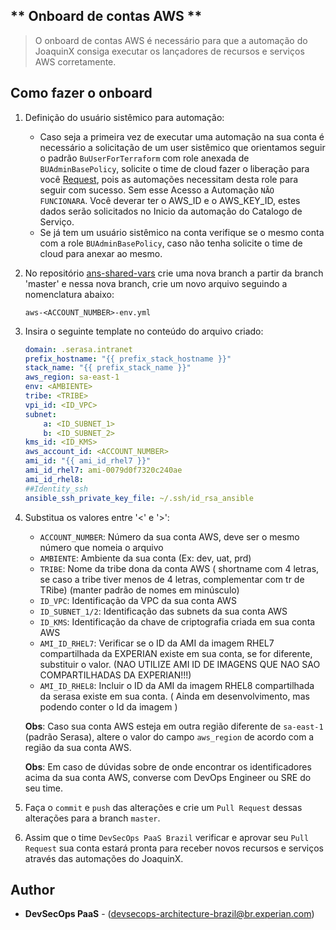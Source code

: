 ** Onboard de contas AWS **
----
> O onboard de contas AWS é necessário para que a automação do JoaquinX consiga executar os lançadores de recursos e serviços AWS corretamente.

## Como fazer o onboard

1. Definição do usuário sistêmico para automação:
    * Caso seja a primeira vez de executar uma automação na sua conta é necessário a solicitação de um user sistêmico que orientamos seguir o padrão `BuUserForTerraform` com role anexada de `BUAdminBasePolicy`, solicite o time de cloud fazer o liberação para você [Request](https://experian.service-now.com/nav_to.do?uri=%2Fcom.glideapp.servicecatalog_cat_item_view.do%3Fv%3D1%26sysparm_id%3D6f7f615fdbefea007bd1317ffe961992%26sysparm_link_parent%3De9448ad3db0743007bd1317ffe96199a%26sysparm_catalog%3De0d08b13c3330100c8b837659bba8fb4%26sysparm_catalog_view%3Dcatalog_default%26sysparm_view%3Dtext_search), pois as automações necessitam desta role para seguir com sucesso. Sem esse Acesso a Automação `NÃO FUNCIONARA`. Você deverar ter o AWS_ID e o AWS_KEY_ID, estes dados serão solicitados no Inicio da automação do Catalogo de Serviço.
    * Se já tem um usuário sistêmico na conta verifique se o mesmo conta com a role `BUAdminBasePolicy`, caso não tenha solicite o time de cloud para anexar ao mesmo.

2. No repositório [ans-shared-vars](https://code.experian.local/projects/SCIB/repos/ans-shared-vars) crie uma nova branch a partir da branch 'master' e nessa nova branch, crie um novo arquivo seguindo a nomenclatura abaixo:

    `aws-<ACCOUNT_NUMBER>-env.yml`

3. Insira o seguinte template no conteúdo do arquivo criado:
    ```yaml
    domain: .serasa.intranet
    prefix_hostname: "{{ prefix_stack_hostname }}"
    stack_name: "{{ prefix_stack_name }}"
    aws_region: sa-east-1
    env: <AMBIENTE>
    tribe: <TRIBE>
    vpi_id: <ID_VPC>
    subnet:
        a: <ID_SUBNET_1>
        b: <ID_SUBNET_2>
    kms_id: <ID_KMS>
    aws_account_id: <ACCOUNT_NUMBER>
    ami_id: "{{ ami_id_rhel7 }}"
    ami_id_rhel7: ami-0079d0f7320c240ae
    ami_id_rhel8:
    ##Identity_ssh
    ansible_ssh_private_key_file: ~/.ssh/id_rsa_ansible
    ```

4. Substitua os valores entre '<' e '>':
    * `ACCOUNT_NUMBER`: Número da sua conta AWS, deve ser o mesmo número que nomeia o arquivo
    * `AMBIENTE`: Ambiente da sua conta (Ex: dev, uat, prd)
    * `TRIBE`: Nome da tribe dona da conta AWS ( shortname com 4 letras, se caso a tribe tiver menos de 4 letras, complementar com tr de TRibe) (manter padrão de nomes em minúsculo)
    * `ID_VPC`: Identificação da VPC da sua conta AWS
    * `ID_SUBNET_1/2`: Identificação das subnets da sua conta AWS
    * `ID_KMS`: Identificação da chave de criptografia criada em sua conta AWS
    * `AMI_ID_RHEL7`: Verificar se o ID da AMI da imagem RHEL7 compartilhada da EXPERIAN existe em sua conta, se for diferente, substituir o valor. (NAO UTILIZE AMI ID DE IMAGENS QUE NAO SAO COMPARTILHADAS DA EXPERIAN!!!)
    * `AMI_ID_RHEL8`: Incluir o ID da AMI da imagem RHEL8 compartilhada da serasa existe em sua conta. ( Ainda em desenvolvimento, mas podendo conter o Id da imagem )

    **Obs**: Caso sua conta AWS esteja em outra região diferente de `sa-east-1` (padrão Serasa), altere o valor do campo `aws_region` de acordo com a região da sua conta AWS.

    **Obs**: Em caso de dúvidas sobre de onde encontrar os identificadores acima da sua conta AWS, converse com DevOps Engineer ou SRE do seu time.

5. Faça o `commit` e `push` das alterações e crie um `Pull Request` dessas alterações para a branch `master`.

6. Assim que o time `DevSecOps PaaS Brazil` verificar e aprovar seu `Pull Request` sua conta estará pronta para receber novos recursos e serviços através das automações do JoaquinX.

## Author

* **DevSecOps PaaS** - (devsecops-architecture-brazil@br.experian.com)